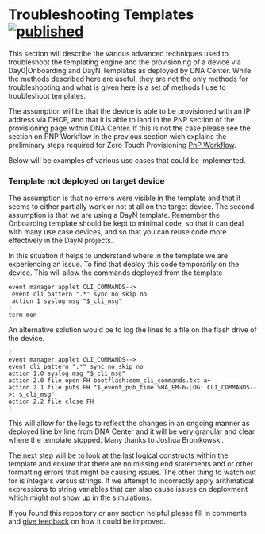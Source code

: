 # Troubleshooting Templates [![published](https://static.production.devnetcloud.com/codeexchange/assets/images/devnet-published.svg)](https://developer.cisco.com/codeexchange/github/repo/kebaldwi/DNAC-TEMPLATES)
This section will describe the various advanced techniques used to troubleshoot the templating engine and the provisioning of a device via Day0|Onboarding and DayN Templates as deployed by DNA Center. While the methods described here are useful, they are not the only methods for troubleshooting and what is given here is a set of methods I use to troubleshoot templates. 

The assumption will be that the device is able to be provisioned with an IP address via DHCP, and that it is able to land in the PNP section of the provisioning page within DNA Center. If this is not the case please see the section on PNP Workflow in the previous section wich explains the preliminary steps required for Zero Touch Provisioning [PnP Workflow](./PnP-Workflow.md#pnp-workflow).

Below will be examples of various use cases that could be implemented.

### Template not deployed on target device
The assumption is that no errors were visible in the template and that it seems to either partially work or not at all on the target device. The second assumption is that we are using a DayN template. Remember the Onboarding template should be kept to minimal code, so that it can deal with many use case devices, and so that you can reuse code more effectively in the DayN projects.

In this situation it helps to understand where in the template we are experiencing an issue. To find that deploy this code temporarily on the device. This will allow the commands deployed from the template 

```
event manager applet CLI_COMMANDS-->
 event cli pattern ".*" sync no skip no
 action 1 syslog msg "$_cli_msg"
!
term mon
```

An alternative solution would be to log the lines to a file on the flash drive of the device.

```
!
event manager applet CLI_COMMANDS-->
event cli pattern ".*" sync no skip no
action 1.0 syslog msg "$_cli_msg"
action 2.0 file open FH bootflash:eem_cli_commands.txt a+
action 2.1 file puts FH "$_event_pub_time %HA_EM-6-LOG: CLI_COMMANDS-->: $_cli_msg"
action 2.2 file close FH
!
```

This will allow for the logs to reflect the changes in an ongoing manner as deployed line by line from DNA Center and it will be very granular and clear where the template stopped. Many thanks to Joshua Bronikowski.

The next step will be to look at the last logical constructs within the template and ensure that there are no missing end statements and or other formatting errors that might be causing issues. The other thing to watch out for is integers versus strings. If we attempt to incorrectly apply arithmatical expressions to string variables that can also cause issues on deployment which might not show up in the simulations.

If you found this repository or any section helpful please fill in comments and [give feedback](https://app.smartsheet.com/b/form/f75ce15c2053435283a025b1872257fe) on how it could be improved.
